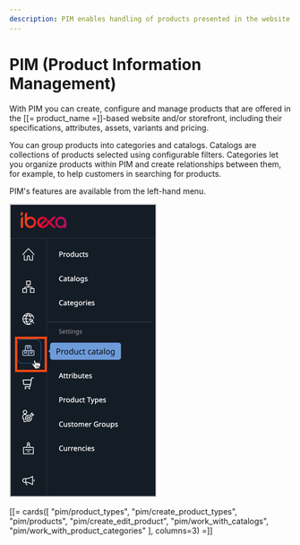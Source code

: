 ```yaml
---
description: PIM enables handling of products presented in the website anf offered in the storefront, including their specifications and pricing.
---
```


# PIM (Product Information Management)

With PIM you can create, configure and manage products that are offered in the [[= product_name =]]-based website and/or storefront, including their specifications, attributes, assets, variants and pricing.

You can group products into categories and catalogs.
Catalogs are collections of products selected using configurable filters.
Categories let you organize products within PIM and create relationships between them, for example, to help customers in searching for products.

PIM's features are available from the left-hand menu.

![PIM in the menu](img/catalog_menu.png "PIM in the menu")

[[= cards([
    "pim/product_types",
    "pim/create_product_types",
    "pim/products",
    "pim/create_edit_product",
    "pim/work_with_catalogs",
    "pim/work_with_product_categories"
], columns=3) =]] 